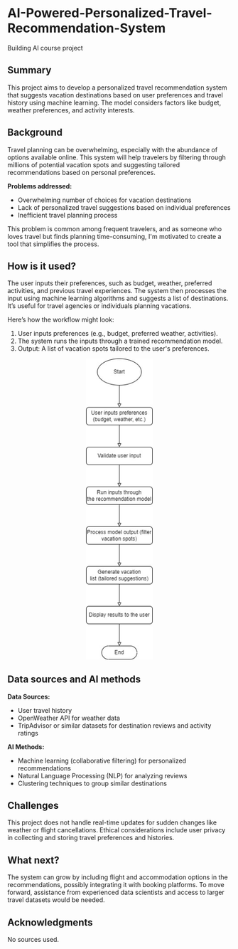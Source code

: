 # AI-Powered-Personalized-Travel-Recommendation-System
Building AI course project

## Summary
This project aims to develop a personalized travel recommendation system that suggests vacation destinations based on user preferences and travel history using machine learning. The model considers factors like budget, weather preferences, and activity interests.

## Background
Travel planning can be overwhelming, especially with the abundance of options available online. This system will help travelers by filtering through millions of potential vacation spots and suggesting tailored recommendations based on personal preferences.

**Problems addressed:**
* Overwhelming number of choices for vacation destinations
* Lack of personalized travel suggestions based on individual preferences
* Inefficient travel planning process

This problem is common among frequent travelers, and as someone who loves travel but finds planning time-consuming, I'm motivated to create a tool that simplifies the process.

## How is it used?
The user inputs their preferences, such as budget, weather, preferred activities, and previous travel experiences. The system then processes the input using machine learning algorithms and suggests a list of destinations. It’s useful for travel agencies or individuals planning vacations.

Here’s how the workflow might look:

1. User inputs preferences (e.g., budget, preferred weather, activities).
2. The system runs the inputs through a trained recommendation model.
3. Output: A list of vacation spots tailored to the user's preferences.

<div align="center">
  <img src="AI-Powered Personalized Travel Recommendation System Flowchart.jpg" alt="Workflow Diagram" width="150" style="max-width: 100%; height: auto;">
</div>

## Data sources and AI methods
**Data Sources:**
* User travel history
* OpenWeather API for weather data
* TripAdvisor or similar datasets for destination reviews and activity ratings

**AI Methods:**
* Machine learning (collaborative filtering) for personalized recommendations
* Natural Language Processing (NLP) for analyzing reviews
* Clustering techniques to group similar destinations

## Challenges
This project does not handle real-time updates for sudden changes like weather or flight cancellations. Ethical considerations include user privacy in collecting and storing travel preferences and histories.

## What next?
The system can grow by including flight and accommodation options in the recommendations, possibly integrating it with booking platforms. To move forward, assistance from experienced data scientists and access to larger travel datasets would be needed.

## Acknowledgments
No sources used.
